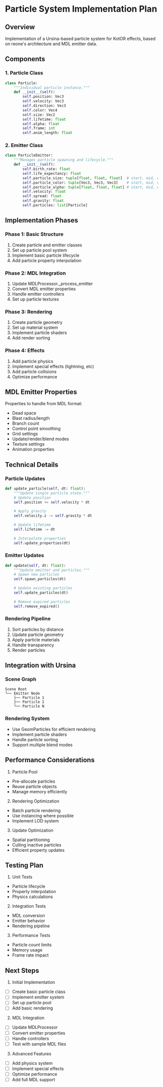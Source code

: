 # Particle System Implementation Plan

## Overview

Implementation of a Ursina-based particle system for KotOR effects, based on reone's architecture and MDL emitter data.

## Components

### 1. Particle Class

```python
class Particle:
    """Individual particle instance."""
    def __init__(self):
        self.position: Vec3
        self.velocity: Vec3
        self.direction: Vec3
        self.color: Vec4
        self.size: Vec2
        self.lifetime: float
        self.alpha: float
        self.frame: int
        self.anim_length: float
```

### 2. Emitter Class

```python
class ParticleEmitter:
    """Manages particle spawning and lifecycle."""
    def __init__(self):
        self.birth_rate: float
        self.life_expectancy: float
        self.particle_size: tuple[float, float, float]  # start, mid, end
        self.particle_color: tuple[Vec3, Vec3, Vec3]    # start, mid, end
        self.particle_alpha: tuple[float, float, float] # start, mid, end
        self.velocity: float
        self.spread: float
        self.gravity: float
        self.particles: list[Particle]
```

## Implementation Phases

### Phase 1: Basic Structure

1. Create particle and emitter classes
2. Set up particle pool system
3. Implement basic particle lifecycle
4. Add particle property interpolation

### Phase 2: MDL Integration

1. Update MDLProcessor._process_emitter
2. Convert MDL emitter properties
3. Handle emitter controllers
4. Set up particle textures

### Phase 3: Rendering

1. Create particle geometry
2. Set up material system
3. Implement particle shaders
4. Add render sorting

### Phase 4: Effects

1. Add particle physics
2. Implement special effects (lightning, etc)
3. Add particle collisions
4. Optimize performance

## MDL Emitter Properties

Properties to handle from MDL format:

- Dead space
- Blast radius/length
- Branch count
- Control point smoothing
- Grid settings
- Update/render/blend modes
- Texture settings
- Animation properties

## Technical Details

### Particle Updates

```python
def update_particle(self, dt: float):
    """Update single particle state."""
    # Update position
    self.position += self.velocity * dt
    
    # Apply gravity
    self.velocity.z -= self.gravity * dt
    
    # Update lifetime
    self.lifetime -= dt
    
    # Interpolate properties
    self.update_properties(dt)
```

### Emitter Updates

```python
def update(self, dt: float):
    """Update emitter and particles."""
    # Spawn new particles
    self.spawn_particles(dt)
    
    # Update existing particles
    self.update_particles(dt)
    
    # Remove expired particles
    self.remove_expired()
```

### Rendering Pipeline

1. Sort particles by distance
2. Update particle geometry
3. Apply particle materials
4. Handle transparency
5. Render particles

## Integration with Ursina

### Scene Graph

```
Scene Root
└── Emitter Node
    ├── Particle 1
    ├── Particle 2
    └── Particle N
```

### Rendering System

- Use GeomParticles for efficient rendering
- Implement particle shaders
- Handle particle sorting
- Support multiple blend modes

## Performance Considerations

1. Particle Pool

- Pre-allocate particles
- Reuse particle objects
- Manage memory efficiently

2. Rendering Optimization

- Batch particle rendering
- Use instancing where possible
- Implement LOD system

3. Update Optimization

- Spatial partitioning
- Culling inactive particles
- Efficient property updates

## Testing Plan

1. Unit Tests

- Particle lifecycle
- Property interpolation
- Physics calculations

2. Integration Tests

- MDL conversion
- Emitter behavior
- Rendering pipeline

3. Performance Tests

- Particle count limits
- Memory usage
- Frame rate impact

## Next Steps

1. Initial Implementation

- [ ] Create basic particle class
- [ ] Implement emitter system
- [ ] Set up particle pool
- [ ] Add basic rendering

2. MDL Integration

- [ ] Update MDLProcessor
- [ ] Convert emitter properties
- [ ] Handle controllers
- [ ] Test with sample MDL files

3. Advanced Features

- [ ] Add physics system
- [ ] Implement special effects
- [ ] Optimize performance
- [ ] Add full MDL support
